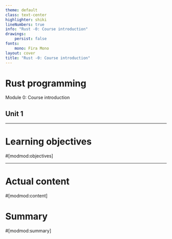 ```yaml
---
theme: default
class: text-center
highlighter: shiki
lineNumbers: true
info: "Rust -0: Course introduction"
drawings:
    persist: false
fonts:
    mono: Fira Mono
layout: cover
title: "Rust -0: Course introduction"
---
```


# Rust programming

Module 0: Course introduction

## Unit 1

---
# Learning objectives

#[modmod:objectives]

---
# Actual content
#[modmod:content]

# Summary
#[modmod:summary]